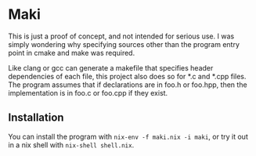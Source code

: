 # Maki

This is just a proof of concept, and not intended for serious use.
I was simply wondering why specifying sources other than the program entry point in cmake and make was required.

Like clang or gcc can generate a makefile that specifies header dependencies of each file, this project also does so for *.c and *.cpp files.
The program assumes that if declarations are in foo.h or foo.hpp, then the implementation is in foo.c or foo.cpp if they exist.

## Installation
You can install the program with ```nix-env -f maki.nix -i maki```, or try it out in a nix shell with ```nix-shell shell.nix```.
